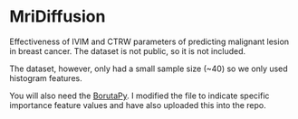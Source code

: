 # MriDiffusion
Effectiveness of IVIM and CTRW parameters of predicting malignant lesion in breast cancer.  The dataset is not public, so it is not included.

The dataset, however, only had a small sample size (~40) so we only used histogram features. 

You will also need the [BorutaPy](https://github.com/scikit-learn-contrib/boruta_py "BourtaPy").  I modified the file to indicate specific importance feature values
and have also uploaded this into the repo.